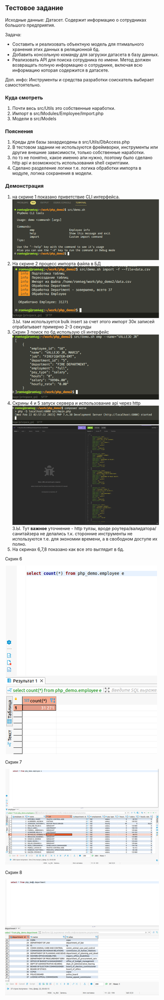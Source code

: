 ## Тестовое задание

Исходные данные:
    Датасет. Содержит информацию о сотрудниках большого предприятия.

Задача:
* Составить и реализовать объектную модель для птимального хранения этих данных в реляционной бд.
* Добавить консольную команду для загрузки датасета в базу данных.
* Реализовать API для поиска сотрудника по имени. Метод должен возвращать полную информацию о сотруднике, включая всю информацию которая содержится в датасете.

Доп. инфо: Инструменты и средства разработки соискатель выбирает самостоятельно.

### Куда смотреть
1. Почти весь src/Utils это собственные наработки.
1. Импорт в src/Modules/Employee/Import.php
1. Модели в src/Models

### Пояснения
1. Креды для базы захардкодены в src/Utils/DbAccess.php
1. В тестовом задании не используются фреймворки, инструменты или другие внешние зависимости, только собственные наработки.
1. по тз не понятно, какое именно апи нужно, поэтому было сделано http api и возможность использования shell скриптами.
1. Сделано разделение логики т.е. логика обработки импорта в модуле, логика сохранения в модели.

### Демонстрация
1. на скрине 1 показано приветствие CLI интерфейса. ![скрин 1](assets/cli_help.png)
1. На скрине 2 процесс импорта файла в БД ![скрин 2](assets/cli_import.png) З.Ы. там используется bulk insert за счет этого импорт 30к записей отрабатывает примерно 2-3 секунды
1. Скрин 3 поиск по бд использую cli интерфейс ![скрин 3](assets/cli_search_emp.png)
1. Скрины 4 и 5 запуск сервера и использование api через http
![скрин 4](assets/start_server.png) ![скрин 5](assets/http_search_emp.png)
З.Ы. Тут __важное__ уточнение - http тулзы, вроде роутера/валидатора/санитайзера не делались т.к. сторонние инструменты не используются т.е. для экономии времени, а в свободном доступе их полно.
1. На скринах 6,7,8 показано как все это выглядит в бд.

Скрин 6

![скрин 6](assets/db_example1.png)

Скрин 7

![скрин 7](assets/db_example2.png)

Скрин 8

![скрин 8](assets/db_example3.png)

